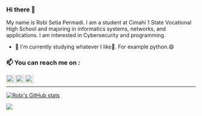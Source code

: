 ### Hi there 👋
My name is Robi Setia Permadi. I am a student at Cimahi 1 State Vocational High School and majoring in informatics systems, networks, and applications. I am interested in Cybersecurity and programming.

- 🌱 I'm currently studying whatever I like🤔. For example python.😄

### 📫 You can reach me on :
[<img align="left" alt="robisetiapermadi | Twitter" width="22px" src="https://cdn.jsdelivr.net/npm/simple-icons@v3/icons/twitter.svg" />][twitter]
[<img align="left" alt="robisetiap | Instagram" width="22px" src="https://cdn.jsdelivr.net/npm/simple-icons@v3/icons/instagram.svg" />][instagram]
[<img align="left" alt="setiapermadir | Gmail" width="22px" src="https://cdn.jsdelivr.net/npm/simple-icons@v3/icons/gmail.svg" />][gmail]

<br />

---

[![Robi's GitHub stats](https://github-readme-stats.vercel.app/api?username=robisetiapermadi&show_icons=true&theme=dracula)](https://github.com/robisetiapermadi)


<a href="https://github.com/robisetiapermadi">
  <img align="center" src="https://github-readme-stats.anuraghazra1.vercel.app/api/top-langs/?username=robisetiapermadi&layout=compact&theme=radical" />
</a>





<!--Here are some ideas to get you started:
- 🔭 I’m currently working on ...
- 🌱 I’m currently learning ...
- 👯 I’m looking to collaborate on ...
- 🤔 I’m looking for help with ...
- 💬 Ask me about ...
- 😄 Pronouns: ...
- ⚡ Fun fact: ...
-->
[website]: https://canaya
[twitter]: https://twitter.com/layunggg
[instagram]: https://www.instagram.com/robisetiap
[gmail]: mailto:setiapermadir@gmail.com

